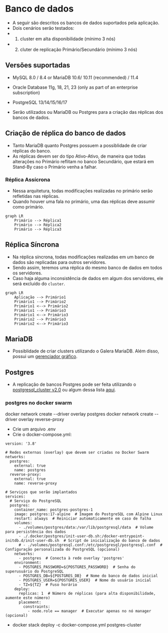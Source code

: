 # Banco de dados
- A seguir são descritos os bancos de dados suportados pela aplicação.
- Dois cenários serão testados: 
- 1) cluster em alta disponibilidade (mínimo 3 nós)
- 2) cluter de replicação Primário/Secundário (mínimo 3 nós)

## Versões suportadas
- MySQL 8.0 / 8.4 or MariaDB 10.6/ 10.11 (recommended) / 11.4
- Oracle Database 11g, 18, 21, 23 (only as part of an enterprise subscription)
- PostgreSQL 13/14/15/16/17

- Serão utilizados ou MariaDB ou Postgres para a criação das réplicas dos bancos de dados.

## Criação de réplica do banco de dados
- Tanto MariaDB quanto Postgres possuem a possiblidade de criar réplicas do banco.
- As réplicas devem ser do tipo Ativo-Ativo, de maneira que todas alterações no Primário reflitam no banco Secundário, que estará em Stand-By caso o Primário venha a falhar.


### Réplica Assícrona
- Nessa arquitetura, todas modificações realizadas no primário serão refletidas nas réplicas.
- Quando houver uma fala no primário, uma das réplicas deve assumir como primário.

```mermaid
graph LR
    Primário --> Réplica1
    Primário --> Réplica2
    Primário --> Réplica3
```

## Réplica Síncrona
- Na réplica síncrona, todas modificações realizadas em um banco de dados são replicadas para outros servidores.
- Sendo assim, teremos uma réplica do mesmo banco de dados em todos os servidores.
- Caso haja alguma inconsistência de dados em algum dos servidores, ele será excluído do `cluster`.

```mermaid
graph LR
    Aplicação --> Primário1
    Primário1 --> Primário2
    Primário1 <--> Primário2
    Primário1 --> Primário3
    Primário1 <--> Primário3
    Primário2 --> Primário3
    Primário2 <--> Primário3
```


## MariaDB
- Possiblidade de criar clusters utilizando o Galera MariaDB. Além disso, possui um [gerenciador gráfico](https://galeracluster.com/galera-mgr/).



## Postgres
- A replicação de bancos Postgres pode ser feita utilizando o [postgresql_cluster v2.0](https://www.postgresql.org/about/news/postgresql_cluster-v20-multi-cloud-postgresql-ha-clusters-free-open-source-2939/) ou algum dessa lista [aqui](https://www.postgresql.org/download/products/3-clusteringreplication/).


### postgres no docker swarm
docker network create --driver overlay postgres
docker network create --driver overlay reverse-proxy

- Crie um arquivo .env
- Crie o docker-compose.yml:
```
version: '3.8'

# Redes externas (overlay) que devem ser criadas no Docker Swarm
networks:
  postgres:
    external: true
    name: postgres
  reverse-proxy:
    external: true
    name: reverse-proxy

# Serviços que serão implantados
services:
  # Serviço do PostgreSQL
  postgres:
    container_name: postgres-postgres-1
    image: postgres:17-alpine  # Imagem do PostgreSQL com Alpine Linux
    restart: always  # Reiniciar automaticamente em caso de falha
    volumes:
      - ./volumes/postgres/data:/var/lib/postgresql/data  # Volume para persistência dos dados
      - ./.docker/postgres/init-user-db.sh:/docker-entrypoint-initdb.d/init-user-db.sh  # Script de inicialização do banco de dados
      # - ./volumes/postgresql.conf:/etc/postgresql/postgresql.conf  # Configuração personalizada do PostgreSQL (opcional)
    networks:
      - postgres  # Conecta à rede overlay 'postgres'
    environment:
      - POSTGRES_PASSWORD=${POSTGRES_PASSWORD}  # Senha do superusuário do PostgreSQL
      - POSTGRES_DB=${POSTGRES_DB}  # Nome do banco de dados inicial
      - POSTGRES_USER=${POSTGRES_USER}  # Nome do usuário inicial
      - TZ=${TZ}  # Fuso horário
    deploy:
      replicas: 1  # Número de réplicas (para alta disponibilidade, aumente este número)
      placement:
        constraints:
          - node.role == manager  # Executar apenas no nó manager (opcional)
```

- docker stack deploy -c docker-compose.yml postgres-cluster



